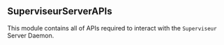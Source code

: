 ## SuperviseurServerAPIs

This module contains all of APIs required to interact with the `Superviseur` Server Daemon.
